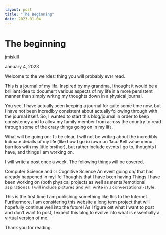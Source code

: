 ```yaml
---
layout: post
title: "The Beginning"
date: 2023-01-04
---
```


# The beginning
jmiskill

January 4, 2023

Welcome to the weirdest thing you will probably ever read.

This is a journal of my life. Inspired by my grandma, I thought it would be a brilliant idea to document various aspects of my life in a more persistent manner than simply writing my thoughts down in a physical journal.

You see, I have actually been keeping a journal for quite some time now, but I have not been incredibly consistent about actually following through with the journal itself. So, I wanted to start this blog/journal in order to keep consistency and to allow my family member from across the country to read through some of the crazy things going on in my life.

What will be going on:
To be clear, I will not be writing about the incredibly intimate details of my life (like how I go to town on Taco Bell value menu burritos with my little brother), but rather include events I go to, thoughts I have, and things I am working on.

I will write a post once a week. The following things will be covered.

Computer Science and or Cognitive Science
An event going on/ that has already happened in my life
Thoughts that I have been having
Things I have been working on (both physical projects as well as mental/emotional aspirations).
I will include pictures and will write in a conversational-style.

This is the first time I am publishing something like this to the Internet. Furthermore, I am considering this website a long term project that will hopefully continue well into the future! As I figure out what I want to post and don’t want to post, I expect this blog to evolve into what is essentially a virtual version of me.

Thank you for reading.